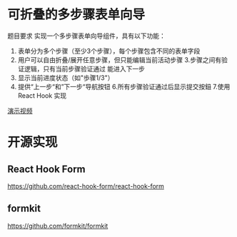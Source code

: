 #  可折叠的多步骤表单向导
题目要求
实现一个多步骤表单向导组件，具有以下功能：
1. 表单分为多个步骤（至少3个步骤），每个步骤包含不同的表单字段
2. 用户可以自由折叠/展开任意步骤，但只能编辑当前活动步骤
3.步骤之间有验证逻辑，只有当前步骤验证通过 能进入下一步
4. 显示当前进度状态（如"歩骤1/3"）
5. 提供“上一步“和”下一步“导航按钮
6.所有步骤验证通过后显示提交按鈕
7.使用React Hook 实现

[演示视频](./2025-07-22_15-39-20.mp4)

# 开源实现
## React Hook Form
https://github.com/react-hook-form/react-hook-form

## formkit 
https://github.com/formkit/formkit